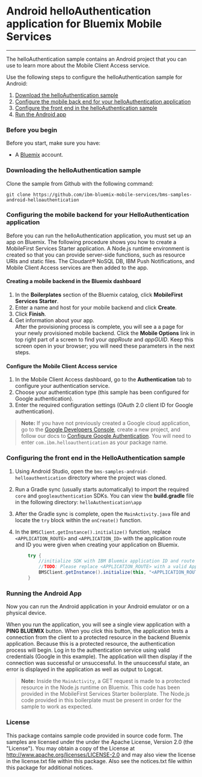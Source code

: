 # Android helloAuthentication application for Bluemix Mobile Services
---
The helloAuthentication sample contains an Android project that you can use to learn more about the Mobile Client Access service.  

Use the following steps to configure the helloAuthentication sample for Android:

1. [Download the helloAuthentication sample](#downloading-the-helloauthentication-sample)
2. [Configure the mobile back end for your helloAuthentication application](#configuring-the-mobile-back-end-for-your-helloauthentication-application)
3. [Configure the front end in the helloAuthentication sample](#configuring-the-front-end-in-the-helloauthentication-sample)
4. [Run the Android app](#running-the-android-app)

### Before you begin
Before you start, make sure you have:

- A [Bluemix](http://bluemix.net) account.

### Downloading the helloAuthentication sample
Clone the sample from Github with the following command:

``git clone https://github.com/ibm-bluemix-mobile-services/bms-samples-android-helloauthentication``

### Configuring the mobile backend for your HelloAuthentication application
Before you can run the helloAuthentication application, you must set up an app on Bluemix.  The following procedure shows you how to create a MobileFirst Services Starter application. A Node.js runtime environment is created so that you can provide server-side functions, such as resource URIs and static files. The Cloudant® NoSQL DB, IBM Push Notifications, and Mobile Client Access services are then added to the app.

#### Creating a mobile backend in the  Bluemix dashboard

1.	In the **Boilerplates** section of the Bluemix catalog, click **MobileFirst Services Starter**.
2.	Enter a name and host for your mobile backend and click **Create**.
3.	Click **Finish**.
4. Get information about your app. <br/> After the provisioning process is complete, you will see a a page for your newly provisioned mobile backend. Click the **Mobile Options** link in top right part of a screen to find your *appRoute* and *appGUID*. Keep this screen open in your browser; you will need these parameters in the next steps.

#### Configure the Mobile Client Access service

1.	In the Mobile Client Access dashboard, go to the **Authentication** tab to configure your authentication service.  
2.  Choose your authentication type (this sample has been configured for Google authentication).
3.  Enter the required configuration settings (OAuth 2.0 client ID for Google authentication).

>**Note:** If you have not previously created a Google cloud application, go to the [Google Developers Console](https://console.developers.google.com), create a new project, and follow our docs to [Configure Google Authentication](https://www.bluemix.net/docs/services/mobileaccess/google-auth-android.html). You will need to enter `com.ibm.helloauthentication` as your package name.

### Configuring the front end in the HelloAuthentication sample
1. Using Android Studio, open the `bms-samples-android-helloauthentication` directory where the project was cloned.
2. Run a Gradle sync (usually starts automatically) to import the required `core` and `googleauthentication` SDKs. You can view the **build.gradle** file in the following directory: `helloAuthentication\app`

3. After the Gradle sync is complete, open the `MainActivity.java` file and locate the `try` block within the `onCreate()` function.
4. In the ```BMSClient.getInstance().initialize()``` function, replace ```<APPLICATION_ROUTE>``` and ```<APPLICATION_ID>``` with the application route and ID you were given when creating your application on Bluemix.
```java
		try {
            //initialize SDK with IBM Bluemix application ID and route
            //TODO: Please replace <APPLICATION_ROUTE> with a valid ApplicationRoute and <APPLICATION_ID> with a valid ApplicationId
            BMSClient.getInstance().initialize(this, "<APPLICATION_ROUTE>", "<APPLICATION_ID>");
        }
```


### Running the Android App
Now you can run the Android application in your Android emulator or on a physical device.

When you run the application, you will see a single view application with a **PING BLUEMIX** button. When you click this button, the application tests a connection from the client to a protected resource in the backend Bluemix application. Because this is a protected resource, the authentication process will begin. Log in to the authentication service using valid credentials (Google in this example).  The application will then display if the connection was successful or unsuccessful. In the unsuccessful state, an error is displayed in the application as well as output to Logcat.

>**Note:** Inside the `MainActivity`, a GET request is made to a protected resource in the Node.js runtime on Bluemix. This code has been provided in the MobileFirst Services Starter boilerplate. The Node.js code provided in this boilerplate must be present in order for the sample to work as expected.

### License
This package contains sample code provided in source code form. The samples are licensed under the under the Apache License, Version 2.0 (the "License"). You may obtain a copy of the License at http://www.apache.org/licenses/LICENSE-2.0 and may also view the license in the license.txt file within this package. Also see the notices.txt file within this package for additional notices.
